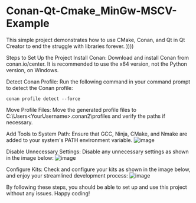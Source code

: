 
# Conan-Qt-Cmake_MinGw-MSCV-Example
This simple project demonstrates how to use CMake, Conan, and Qt  in Qt Creator to end the struggle with libraries forever. ))))

Steps to Set Up the Project
Install Conan: Download and install Conan from conan.io/center. It is recommended to use the x64 version, not the Python version, on Windows.

Detect Conan Profile: Run the following command in your command prompt to detect the Conan profile:

`conan profile detect --force`

Move Profile Files: Move the generated profile files to C:\Users\<YourUsername>\.conan2\profiles and verify the paths if necessary.

Add Tools to System Path: Ensure that GCC, Ninja, CMake, and Nmake are added to your system's PATH environment variable.
![image](https://github.com/user-attachments/assets/68d593bf-2c90-4c97-80f3-d73fe98970b5)

Disable Unnecessary Settings: Disable any unnecessary settings as shown in the image below:
![image](https://github.com/user-attachments/assets/e128f638-57f3-4aa6-ae3e-7291263eb9f4)

Configure Kits: Check and configure your kits as shown in the image below, and enjoy your streamlined development process:
![image](https://github.com/user-attachments/assets/4725a314-e99c-4ace-8479-d27708185bad)

By following these steps, you should be able to set up and use this project without any issues. Happy coding!
